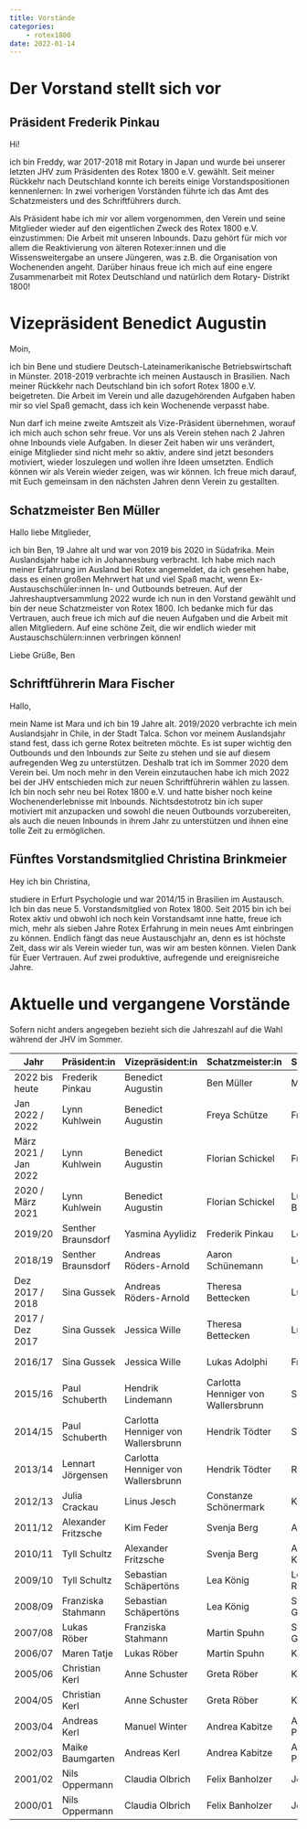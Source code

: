 ```yaml
---
title: Vorstände
categories:
    - rotex1800
date: 2022-01-14
---
```


# Der Vorstand stellt sich vor

## Präsident Frederik Pinkau
Hi!

ich bin Freddy, war 2017-2018 mit Rotary in Japan und wurde bei unserer letzten JHV zum Präsidenten des Rotex 1800 e.V. gewählt. Seit meiner Rückkehr nach Deutschland konnte ich bereits einige Vorstandspositionen kennenlernen: In zwei vorherigen Vorständen führte ich das Amt des Schatzmeisters und des Schriftführers durch.

Als Präsident habe ich mir vor allem vorgenommen, den Verein und seine Mitglieder wieder auf den eigentlichen Zweck des Rotex 1800 e.V. einzustimmen: Die Arbeit mit unseren Inbounds. Dazu gehört für mich vor allem die Reaktivierung von älteren Rotexer:innen und die Wissensweitergabe an unsere Jüngeren, was z.B. die Organisation von Wochenenden angeht. Darüber hinaus freue ich mich auf eine engere Zusammenarbeit mit Rotex Deutschland und natürlich dem Rotary- Distrikt 1800!

# Vizepräsident Benedict Augustin
Moin,

ich bin Bene und studiere Deutsch-Lateinamerikanische Betriebswirtschaft in Münster. 2018-2019 verbrachte ich meinen Austausch in Brasilien. Nach meiner Rückkehr nach Deutschland bin ich sofort Rotex 1800 e.V. beigetreten. Die Arbeit im Verein und alle dazugehörenden Aufgaben haben mir so viel Spaß gemacht, dass ich kein Wochenende verpasst habe.

Nun darf ich meine zweite Amtszeit als Vize-Präsident übernehmen, worauf ich mich auch schon sehr freue. Vor uns als Verein stehen nach 2 Jahren ohne Inbounds viele Aufgaben. In dieser Zeit haben wir uns verändert, einige Mitglieder sind nicht mehr so aktiv, andere sind jetzt besonders motiviert, wieder loszulegen und wollen ihre Ideen umsetzten. Endlich können wir als Verein wieder zeigen, was wir können. Ich freue mich darauf, mit Euch gemeinsam in den nächsten Jahren denn Verein zu gestallten.

## Schatzmeister Ben Müller
Hallo liebe Mitglieder,

ich bin Ben, 19 Jahre alt und war von 2019 bis 2020 in Südafrika. Mein Auslandsjahr habe ich in Johannesburg verbracht. Ich habe mich nach meiner Erfahrung im Ausland bei Rotex angemeldet, da ich gesehen habe, dass es einen großen Mehrwert hat und viel Spaß macht, wenn Ex-Austauschschüler:innen In- und Outbounds betreuen. Auf der Jahreshauptversammlung 2022 wurde ich nun in den Vorstand gewählt und bin der neue Schatzmeister von Rotex 1800. Ich bedanke mich für das Vertrauen, auch freue ich mich auf die neuen Aufgaben und die Arbeit mit allen Mitgliedern. Auf eine schöne Zeit, die wir endlich wieder mit Austauschschülern:innen verbringen können!

Liebe Grüße,
Ben

## Schriftführerin Mara Fischer
Hallo,

mein Name ist Mara und ich bin 19 Jahre alt. 2019/2020 verbrachte ich mein Auslandsjahr in Chile, in der Stadt Talca. Schon vor meinem Auslandsjahr stand fest, dass ich gerne Rotex beitreten möchte. Es ist super wichtig den Outbounds und den Inbounds zur Seite zu stehen und sie auf diesem aufregenden Weg zu unterstützen. Deshalb trat ich im Sommer 2020 dem Verein bei. Um noch mehr in den Verein einzutauchen habe ich mich 2022 bei der JHV entschieden mich zur neuen Schriftführerin wählen zu lassen. Ich bin noch sehr neu bei Rotex 1800 e.V. und hatte bisher noch keine Wochenenderlebnisse mit Inbounds. Nichtsdestotrotz bin ich super motiviert mit anzupacken und sowohl die neuen Outbounds vorzubereiten, als auch die neuen Inbounds in ihrem Jahr zu unterstützen und ihnen eine tolle Zeit zu ermöglichen.


## Fünftes Vorstandsmitglied Christina Brinkmeier

Hey ich bin Christina,

studiere in Erfurt Psychologie und war 2014/15 in Brasilien im Austausch. Ich bin das neue 5. Vorstandsmitglied von Rotex 1800.
Seit 2015 bin ich bei Rotex aktiv und obwohl ich noch kein Vorstandsamt inne hatte, freue ich mich, mehr als sieben Jahre Rotex Erfahrung in mein neues Amt einbringen zu können. Endlich fängt das neue Austauschjahr an, denn es ist höchste Zeit, dass wir als Verein wieder tun, was wir am besten können. Vielen Dank für Euer Vertrauen. Auf zwei produktive, aufregende und ereignisreiche Jahre.


# Aktuelle und vergangene Vorstände

Sofern nicht anders angegeben bezieht sich die Jahreszahl auf die Wahl während der JHV im Sommer.

| Jahr                 | Präsident:in        | Vizepräsident:in                   | Schatzmeister:in                   | Schriftführer:in | Beisitzer:in         |
| -------------------- | ------------------- | ---------------------------------- | ---------------------------------- | ---------------- | -------------------- |
| 2022 bis heute       | Frederik Pinkau     | Benedict Augustin                  | Ben Müller                         | Mara Fischer     | Christina Brinkmeier |
| Jan 2022 / 2022      | Lynn Kuhlwein       | Benedict Augustin                  | Freya Schütze                      | Frederik Pinkau  | Paul Schuberth       |
| März 2021 / Jan 2022 | Lynn Kuhlwein       | Benedict Augustin                  | Florian Schickel                   | Frederik Pinkau  | Paul Schuberth       |
| 2020 / März 2021     | Lynn Kuhlwein       | Benedict Augustin                  | Florian Schickel                   | Lucia Bohnsack   | Paul Schuberth       |
| 2019/20              | Senther Braunsdorf  | Yasmina Ayylidiz                   | Frederik Pinkau                    | Leon Bohnsack    | Tyll Schultz         |
| 2018/19              | Senther Braunsdorf  | Andreas Röders-Arnold              | Aaron Schünemann                   | Leon Bohnsack    | Lennart Jörgensen    |
| Dez 2017 / 2018      | Sina Gussek         | Andreas Röders-Arnold              | Theresa Bettecken                  | Luisa Küster     | Lennart Jörgensen    |
| 2017 / Dez 2017      | Sina Gussek         | Jessica Wille                      | Theresa Bettecken                  | Luisa Küster     | Lennart Jörgensen    |
| 2016/17              | Sina Gussek         | Jessica Wille                      | Lukas Adolphi                      | Frauke de Buhr   | Birte Branning       |
| 2015/16              | Paul Schuberth      | Hendrik Lindemann                  | Carlotta Henniger von Wallersbrunn | Sophie Richter   | Birte Branning       |
| 2014/15              | Paul Schuberth      | Carlotta Henniger von Wallersbrunn | Hendrik Tödter                     | Sophie Richter   | Alexander Fritzsche  |
| 2013/14              | Lennart Jörgensen   | Carlotta Henniger von Wallersbrunn | Hendrik Tödter                     | Ronja Ganster    | Alexander Fritzsche  |
| 2012/13              | Julia Crackau       | Linus Jesch                        | Constanze Schönermark              | Kim Feder        |                      |
| 2011/12              | Alexander Fritzsche | Kim Feder                          | Svenja Berg                        | Annika Dittmar   |                      |
| 2010/11              | Tyll Schultz        | Alexander Fritzsche                | Svenja Berg                        | Alexandros Krull |                      |
| 2009/10              | Tyll Schultz        | Sebastian Schäpertöns              | Lea König                          | Lea Rosenbusch   |                      |
| 2008/09              | Franziska Stahmann  | Sebastian Schäpertöns              | Lea König                          | Stefan Groschopp |                      |
| 2007/08              | Lukas Röber         | Franziska Stahmann                 | Martin Spuhn                       | Stefan Groschopp |                      |
| 2006/07              | Maren Tatje         | Lukas Röber                        | Martin Spuhn                       | Karen Freimann   |                      |
| 2005/06              | Christian Kerl      | Anne Schuster                      | Greta Röber                        | Karen Freimann   |                      |
| 2004/05              | Christian Kerl      | Anne Schuster                      | Greta Röber                        | Kathrin Heyner   |                      |
| 2003/04              | Andreas Kerl        | Manuel Winter                      | Andrea Kabitze                     | Alina Paczkowski |                      |
| 2002/03              | Maike Baumgarten    | Andreas Kerl                       | Andrea Kabitze                     | Alina Paczkowski |                      |
| 2001/02              | Nils Oppermann      | Claudia Olbrich                    | Felix Banholzer                    | Jens Lipka       |                      |
| 2000/01              | Nils Oppermann      | Claudia Olbrich                    | Felix Banholzer                    | Jens Lipka       |                      |
